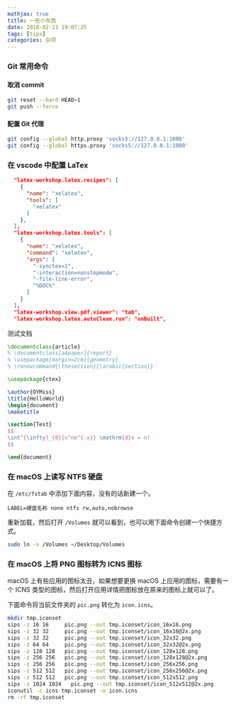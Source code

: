 ```yaml
---
mathjax: true
title: 一些小东西
date: 2018-02-23 19:07:25
tags: [tips]
categories: 杂项
---
```


### Git 常用命令

#### 取消 commit

```bash
git reset --hard HEAD~1
git push --force
```

#### 配置 Git 代理

```bash
git config --global http.proxy 'socks5://127.0.0.1:1080'
git config --global https.proxy 'socks5://127.0.0.1:1080'
```

### 在 vscode 中配置 LaTex

<!--more-->

```json
  "latex-workshop.latex.recipes": [
    {
      "name": "xelatex",
      "tools": [
        "xelatex"
      ]
    },
  ],
  "latex-workshop.latex.tools": [
    {
      "name": "xelatex",
      "command": "xelatex",
      "args": [
        "-synctex=1",
        "-interaction=nonstopmode",
        "-file-line-error",
        "%DOC%"
      ]
    }
  ],
  "latex-workshop.view.pdf.viewer": "tab",
  "latex-workshop.latex.autoClean.run": "onBuilt",
```

测试文档

```tex
\documentclass{article}
% \documentclass[a4paper]{report}
% \usepackage[margin=2cm]{geometry}
% \renewcommand{\thesection}{\arabic{section}}

\usepackage{ctex}

\author{OYMiss}
\title{HelloWorld}
\begin{document}
\maketitle

\section{Test}
$$
\int^{\infty}_{0}{x^ne^{-x}} \mathrm{d}x = n!
$$

\end{document}

```

### 在 macOS 上读写 NTFS 硬盘

在 `/etc/fstab` 中添加下面内容，没有的话新建一个。

```
LABEL=硬盘名称 none ntfs rw,auto,nobrowse
```

重新加载，然后打开 `/Volumes` 就可以看到，也可以用下面命令创建一个快捷方式。

```bash
sudo ln -s /Volumes ~/Desktop/Volumes
```

### 在 macOS 上将 PNG 图标转为 ICNS 图标

macOS 上有些应用的图标太丑，如果想要更换 macOS 上应用的图标，需要有一个 ICNS 类型的图标，然后打开应用详情把图标放在原来的图标上就可以了。

下面命令将当前文件夹的 `pic.png` 转化为 `icon.icns`。

```bash
mkdir tmp.iconset
sips -z 16 16     pic.png --out tmp.iconset/icon_16x16.png
sips -z 32 32     pic.png --out tmp.iconset/icon_16x16@2x.png
sips -z 32 32     pic.png --out tmp.iconset/icon_32x32.png
sips -z 64 64     pic.png --out tmp.iconset/icon_32x32@2x.png
sips -z 128 128   pic.png --out tmp.iconset/icon_128x128.png
sips -z 256 256   pic.png --out tmp.iconset/icon_128x128@2x.png
sips -z 256 256   pic.png --out tmp.iconset/icon_256x256.png
sips -z 512 512   pic.png --out tmp.iconset/icon_256x256@2x.png
sips -z 512 512   pic.png --out tmp.iconset/icon_512x512.png
sips -z 1024 1024   pic.png --out tmp.iconset/icon_512x512@2x.png
iconutil -c icns tmp.iconset -o icon.icns
rm -rf tmp.iconset
```